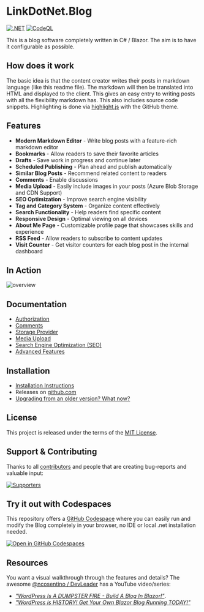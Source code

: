 ﻿# LinkDotNet.Blog

[![.NET](https://github.com/linkdotnet/Blog/actions/workflows/dotnet.yml/badge.svg?branch=master)](https://github.com/linkdotnet/Blog/actions/workflows/dotnet.yml)
[![CodeQL](https://github.com/linkdotnet/Blog/actions/workflows/codeql.yml/badge.svg)](https://github.com/linkdotnet/Blog/actions/workflows/codeql.yml)

This is a blog software completely written in C# / Blazor. The aim is to have it configurable as possible.

## How does it work

The basic idea is that the content creator writes their posts in markdown language (like this readme file).
The markdown will then be translated into HTML and displayed to the client. This gives an easy entry to writing posts with all the flexibility markdown has.
This also includes source code snippets. Highlighting is done via [highlight.js](https://highlightjs.org/) with the GitHub theme.

## Features

- **Modern Markdown Editor** - Write blog posts with a feature-rich markdown editor
- **Bookmarks** - Allow readers to save their favorite articles
- **Drafts** - Save work in progress and continue later
- **Scheduled Publishing** - Plan ahead and publish automatically
- **Similar Blog Posts** - Recommend related content to readers
- **Comments** - Enable discussions
- **Media Upload** - Easily include images in your posts (Azure Blob Storage and CDN Support)
- **SEO Optimization** - Improve search engine visibility
- **Tag and Category System** - Organize content effectively
- **Search Functionality** - Help readers find specific content
- **Responsive Design** - Optimal viewing on all devices
- **About Me Page** - Customizable profile page that showcases skills and experience
- **RSS Feed** - Allow readers to subscribe to content updates
- **Visit Counter** - Get visitor counters for each blog post in the internal dashboard

## In Action

![overview](assets/overview.gif)

## Documentation

-   [Authorization](./docs/Authorization/Readme.md)
-   [Comments](./docs/Comments/Readme.md)
-   [Storage Provider](./docs/Storage/Readme.md)
-   [Media Upload](./docs/Media/Readme.md)
-   [Search Engine Optimization (SEO)](./docs/SEO/Readme.md)
-   [Advanced Features](./docs/Features/AdvancedFeatures.md)

## Installation

-   [Installation Instructions](./docs/Setup/Readme.md)
-   Releases on [github.com](https://github.com/linkdotnet/Blog/releases)
-   [Upgrading from an older version? What now?](./docs/Migrations/Readme.md)

## License

This project is released under the terms of the [MIT License](./LICENSE).

## Support & Contributing

Thanks to all [contributors](https://github.com/linkdotnet/Blog/graphs/contributors) and people that are creating bug-reports and valuable input:

<a href="https://github.com/linkdotnet/blog/graphs/contributors">
  <img src="https://contrib.rocks/image?repo=linkdotnet/blog" alt="Supporters" />
</a>

## Try it out with **Codespaces**

This repository offers a [GitHub Codespace](https://github.com/features/codespaces) where you can easily run and modify the Blog completely in your browser, no IDE or local .net installation needed.

[![Open in GitHub Codespaces](https://github.com/codespaces/badge.svg)](https://codespaces.new/linkdotnet/Blog)

## Resources
You want a visual walkthrough through the features and details? The awesome [@ncosentino / DevLeader](https://github.com/ncosentino/) has a YouTube video/series: 
 * [*"WordPress Is A DUMPSTER FIRE - Build A Blog In Blazor!"*](https://www.youtube.com/watch?v=RGq2s25xTPE).
 * [*"WordPress is HISTORY! Get Your Own Blazor Blog Running TODAY!"*](https://www.youtube.com/watch?v=A2vAO7jxFz4)